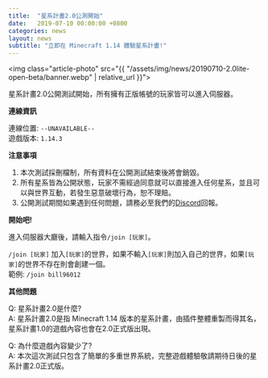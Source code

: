 ```yaml
---
title:  "星系計畫2.0公測開始"
date:   2019-07-10 00:00:00 +0800
categories: news
layout: news
subtitle: "立即在 Minecraft 1.14 體驗星系計畫!"
---
```


<img class="article-photo" src="{{ "/assets/img/news/20190710-2.0lite-open-beta/banner.webp" | relative_url }}">

星系計畫2.0公開測試開始，所有擁有正版帳號的玩家皆可以進入伺服器。

__連線資訊__

連線位置: `--UNAVAILABLE--`  
遊戲版本: `1.14.3`


__注意事項__

1. 本次測試採刪檔制，所有資料在公開測試結束後將會銷毀。  
2. 所有星系皆為公開狀態，玩家不需經過同意就可以直接進入任何星系，並且可以與世界互動，若發生惡意破壞行為，恕不理賠。  
3. 公開測試期間如果遇到任何問題，請務必至我們的[Discord](https://discord.gg/E74tcJC)回報。


__開始吧!__

進入伺服器大廳後，請輸入指令`/join [玩家]`。

`/join [玩家]` 加入`[玩家]`的世界，如果不輸入`[玩家]`則加入自己的世界，如果`[玩家]`的世界不存在則會創建一個。  
範例: `/join bill96012`


__其他問題__

Q: 星系計畫2.0是什麼?  
A: 星系計畫2.0是指 Minecraft 1.14 版本的星系計畫，由插件整體重製而得其名，星系計畫1.0的遊戲內容也會在2.0正式版出現。

Q: 為什麼遊戲內容變少了?  
A: 本次這次測試只包含了簡單的多重世界系統，完整遊戲體驗敬請期待日後的星系計畫2.0正式版。
